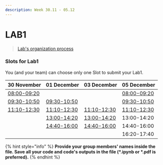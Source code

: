 ```yaml
---
description: Week 30.11 - 05.12
---
```


# LAB1

> [Lab's organization process](../../course-overview/grading/lab.md)

### Slots for Lab1

You \(and your team\) can choose only one Slot to submit your Lab1.

| 30 November | 01 December | 03 December | 05 December |
| :--- | :--- | :--- | :--- |
| [08:00-09:20]() |  |  | [08:00-09:20]() |
| [09:30-10:50]() | [09:30-10:50]() |  | [09:30-10:50]() |
| [11:10-12:30]() | [11:10-12:30]() | [11:10-12:30]() | [11:10-12:30](lab-1.-saturday-11-10.md) |
|  | [13:00-14:20]() | [13:00-14:20]() | 13:00-14:20 |
|  | [14:40-16:00]() | [14:40-16:00]() | 14:40-16:00 |
|  |  |  | 16:20-17:40 |

{% hint style="info" %}
**Provide your group members' names inside the file. Save all your code and code's outputs in the file \(\*.ipynb or \*.pdf is preferred\).**
{% endhint %}


